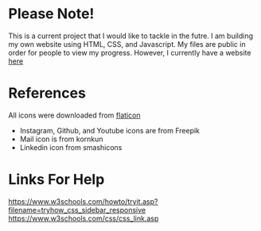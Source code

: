 # Please Note!
This is a current project that I would like to tackle in the futre. I am building my own website using HTML, CSS, and Javascript. My files are public in order for people to view my progress. However, I currently have a website [here](https://pichycreates.myportfolio.com/)

# References
All icons were downloaded from [flaticon](https://www.flaticon.com/)
- Instagram, Github, and Youtube icons are from Freepik
- Mail icon is from kornkun
- Linkedin icon from smashicons

# Links For Help
https://www.w3schools.com/howto/tryit.asp?filename=tryhow_css_sidebar_responsive
https://www.w3schools.com/css/css_link.asp
